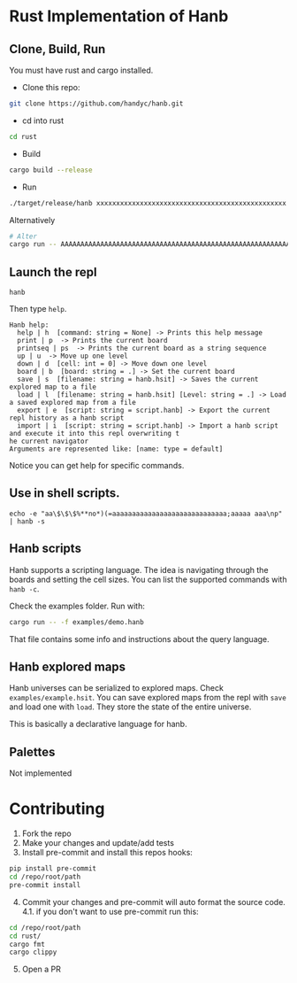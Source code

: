 # Rust Implementation of Hanb

## Clone, Build, Run

You must have rust and cargo installed.

* Clone this repo:

```sh
git clone https://github.com/handyc/hanb.git
```

* cd into rust

```sh
cd rust
```

* Build

```sh
cargo build --release
```

* Run

```sh
./target/release/hanb xxxxxxxxxxxxxxxxxxxxxxxxxxxxxxxxxxxxxxxxxxxxxxxx
```

Alternatively
```sh
# Alter
cargo run -- AAAAAAAAAAAAAAAAAAAAAAAAAAAAAAAAAAAAAAAAAAAAAAAAAAAAAAAAAAAAAAAA                              <<<
```

## Launch the repl
```
hanb
```

Then type `help`.

```
Hanb help:
  help | h  [command: string = None] -> Prints this help message
  print | p  -> Prints the current board
  printseq | ps  -> Prints the current board as a string sequence
  up | u  -> Move up one level
  down | d  [cell: int = 0] -> Move down one level
  board | b  [board: string = .] -> Set the current board
  save | s  [filename: string = hanb.hsit] -> Saves the current explored map to a file
  load | l  [filename: string = hanb.hsit] [Level: string = .] -> Load a saved explored map from a file
  export | e  [script: string = script.hanb] -> Export the current repl history as a hanb script
  import | i  [script: string = script.hanb] -> Import a hanb script and execute it into this repl overwriting t
he current navigator
Arguments are represented like: [name: type = default]
```

Notice you can get help for specific commands.

## Use in shell scripts.

```
echo -e "aa\$\$\$%**no*)(=aaaaaaaaaaaaaaaaaaaaaaaaaaaaa;aaaaa aaa\np" | hanb -s
```


## Hanb scripts
Hanb supports a scripting language. The idea is navigating through the boards and setting the cell sizes. You can list the supported commands with `hanb -c`.

Check the examples folder. Run with:

```sh
cargo run -- -f examples/demo.hanb
```

That file contains some info and instructions about the query language.

## Hanb explored maps
Hanb universes can be serialized to explored maps. Check `examples/example.hsit`. You can save explored maps from the repl with `save` and load one with `load`. They store the state of the entire universe.

This is basically a declarative language for hanb.

## Palettes 
Not implemented

# Contributing

1. Fork the repo
2. Make your changes and update/add tests
3. Install pre-commit and install this repos hooks:
```sh
pip install pre-commit
cd /repo/root/path
pre-commit install
```
4. Commit your changes and pre-commit will auto format the source code.
    4.1. if you don't want to use pre-commit run this:
```sh
cd /repo/root/path
cd rust/
cargo fmt
cargo clippy
```
5. Open a PR
